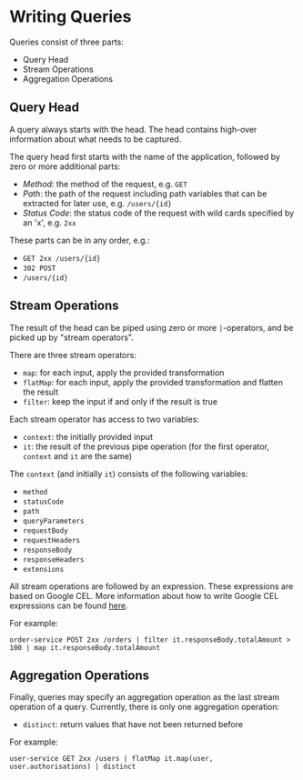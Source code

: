 # Writing Queries

Queries consist of three parts:

- Query Head
- Stream Operations
- Aggregation Operations

## Query Head

A query always starts with the head. The head contains high-over information about what needs to be captured.

The query head first starts with the name of the application, followed by zero or more additional parts:

- *Method*: the method of the request, e.g. `GET`
- *Path*: the path of the request including path variables that can be extracted for later use, e.g. `/users/{id}`
- *Status Code*: the status code of the request with wild cards specified by an 'x', e.g. `2xx`

These parts can be in any order, e.g.:

- ```GET 2xx /users/{id}```
- ```302 POST```
- ```/users/{id}```

## Stream Operations

The result of the head can be piped using zero or more `|`-operators, and be picked up by "stream operators".

There are three stream operators:

- `map`: for each input, apply the provided transformation
- `flatMap`: for each input, apply the provided transformation and flatten the result
- `filter`: keep the input if and only if the result is true

Each stream operator has access to two variables:

- `context`: the initially provided input
- `it`: the result of the previous pipe operation (for the first operator, `context` and `it` are the same)

The `context` (and initially `it`) consists of the following variables:

- `method`
- `statusCode`
- `path`
- `queryParameters`
- `requestBody`
- `requestHeaders`
- `responseBody`
- `responseHeaders`
- `extensions`

All stream operations are followed by an expression. These expressions are based on Google CEL. More information about
how to write Google CEL expressions can be found [here](https://github.com/google/cel-spec).

For example:

```
order-service POST 2xx /orders | filter it.responseBody.totalAmount > 100 | map it.responseBody.totalAmount
```

## Aggregation Operations

Finally, queries may specify an aggregation operation as the last stream operation of a query. Currently, there is only
one aggregation operation:

- `distinct`: return values that have not been returned before

For example:

```
user-service GET 2xx /users | flatMap it.map(user, user.authorisations) | distinct
```
